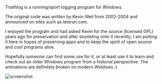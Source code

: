 Triathlog is a running/sport logging program for Windows.

The original code was written by Kevin Weil from 2002-2004 and announced on sites such as letsrun.com.

I enjoyed the program and had asked Kevin for the source (licensed GPL) years ago for preservation and
after stumbling onto it recently, I am putting it here in hopes of preserving apps and to keep the 
spirit of open source and cool programs alive.

Hopefully someone can find some use for it, or at least use it to learn and check out an older Windows
program from a historial perspective. The animations are definitely broken on modern Windows :)


![screenshot](https://github.com/user-attachments/assets/841eaaaa-251a-49ad-8478-327d81e91cc5)
